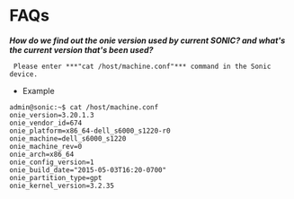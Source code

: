 # FAQs

***How do we find out the onie version used by current SONIC? and what's the current version that's been used?***

``` Please enter ***"cat /host/machine.conf"*** command in the Sonic device.```
  - Example
  ```
  admin@sonic:~$ cat /host/machine.conf
  onie_version=3.20.1.3
  onie_vendor_id=674
  onie_platform=x86_64-dell_s6000_s1220-r0
  onie_machine=dell_s6000_s1220
  onie_machine_rev=0
  onie_arch=x86_64
  onie_config_version=1
  onie_build_date="2015-05-03T16:20-0700"
  onie_partition_type=gpt
  onie_kernel_version=3.2.35
  ```
